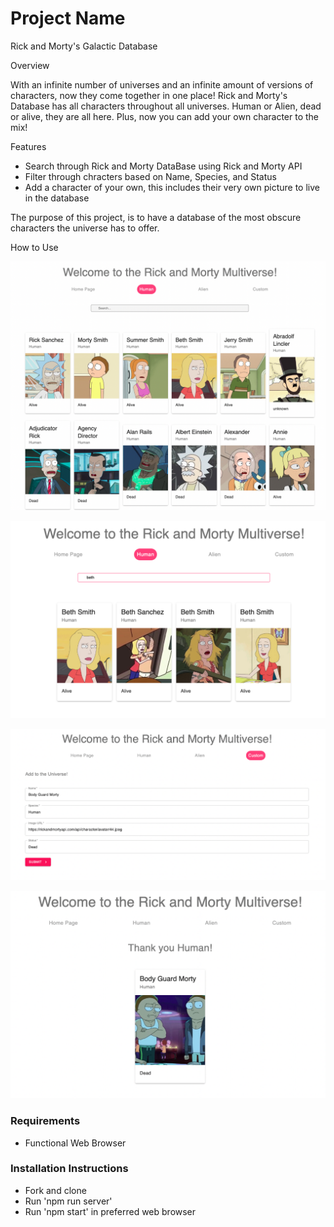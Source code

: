 # Project Name
Rick and Morty's Galactic Database

Overview

With an infinite number of universes and an infinite amount of versions of characters, now they come together in one place! Rick and Morty's Database has all characters throughout all universes. Human or Alien, dead or alive, they are all here. Plus, now you can add your own character to the mix!

Features
* Search through Rick and Morty DataBase using Rick and Morty API
* Filter through chracters based on Name, Species, and Status
* Add a character of your own, this includes their very own picture to live in the database

The purpose of this project, is to have a database of the most obscure characters the universe has to offer. 

How to Use

![Filter](images/Filter.png)

![Search](images/Search.png)

![Form](images/Form.png)

![Submission](images/Submission.png)


### Requirements 
* Functional Web Browser

### Installation Instructions 
* Fork and clone
* Run 'npm run server'
* Run 'npm start' in preferred web browser 